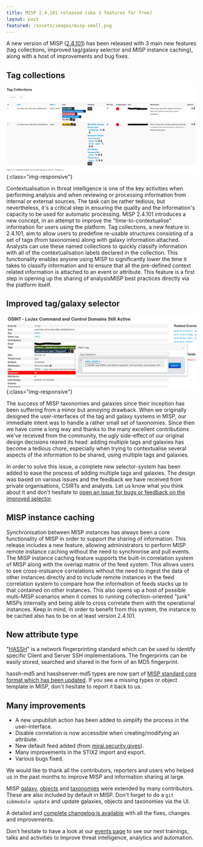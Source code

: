 ```yaml
---
title: MISP 2.4.101 released (aka 3 features for free)
layout: post
featured: /assets/images/misp-small.png
---
```


A new version of MISP ([2.4.101](https://github.com/MISP/MISP/tree/v2.4.101)) has been released with 3 main new features (tag collections, improved tag/galaxy selector and MISP instance caching), along with a host of improvements and bug fixes.

## Tag collections

![](/assets/images/misp/blog/tag-collection-creation.png){:class="img-responsive"}

Contextualisation in threat intelligence is one of the key activities when performing analysis and when reviewing or processing information from internal or external sources. The task can be rather tedious, but nevertheless, it's a critical step in ensuring the quality and the information's capacity to be used for automatic processing. MISP 2.4.101 introduces a new concept, in an attempt to improve the "time-to-contextualise" information for users using the platform. Tag collections, a new feature in 2.4.101, aim to allow users to predefine re-usable structures consisting of a set of tags (from taxonomies) along with galaxy information attached. Analysts can use these named collections to quickly classify information with all of the contextualisation labels declared in the collection. This functionality enables anyone using MISP to significantly lower the time it takes to classify information and to ensure that all the pre-defined context related information is attached to an event or attribute. This feature is a first step in opening up the sharing of analysisMISP best practices directly via the platform itself.

## Improved tag/galaxy selector

![](/assets/images/misp/blog/tag-collection.png){:class="img-responsive"}

The success of MISP taxonomies and galaxies since their inception has been suffering from a minor but annoying drawback. When we originally designed the user-interfaces of the tag and galaxy systems in MISP, our immediate intent was to handle a rather small set of taxonomies. Since then we have come a long way and thanks to the many excellent contributions we've received from the community, the ugly side-effect of our original design decisions reared its head: adding multiple tags and galaxies has become a tedious chore, especially when trying to contextualise several aspects of the information to be shared, using multiple tags and galaxies.

In order to solve this issue, a complete new selector-system has been added to ease the process of adding multiple tags and galaxies. The design was based on various issues and the feedback we have received from private organisations, CSIRTs and analysts. Let us know what you think about it and don't hesitate to [open an issue for bugs or feedback on the improved selector](https://github.com/MISP/MISP/issues).

## MISP instance caching

Synchronisation between MISP instances has always been a core functionality of MISP in order to support the sharing of information. This release includes a new feature, allowing administrators to perform MISP remote instance caching without the need to synchronise and pull events. The MISP instance caching feature supports the built-in correlation system of MISP along with the overlap matrix of the feed system. This allows users to see cross-instsance correlations without the need to ingest the data of other instances directly and to include remote instances in the feed correlation system to compare how the information of feeds stacks up to that contained on other instances. This also opens up a host of possible multi-MISP scenarios when it comes to running collection-oriented "junk" MISPs internally and being able to cross correlate them with the operational instances. Keep in mind, in order to benefit from this system, the instance to be cached also has to be on at least version 2.4.101.

## New attribute type

"[HASSH](https://github.com/salesforce/hassh)" is a network fingerprinting standard which can be used to identify specific Client and Server SSH implementations.  The fingerprints can be easily stored, searched and shared in the form of an MD5 fingerprint.

hassh-md5 and hasshserver-md5 types are now part of [MISP standard core format which has been updated](https://tools.ietf.org/html/draft-dulaunoy-misp-core-format-06). If you see a missing types or object template in MISP, don't hesitate to report it back to us.

## Many improvements

- A new unpublish action has been added to simplify the process in the user-interface.
- Disable correlation is now accessible when creating/modifying an attribute.
- New default feed added (from [mirai.security.gives](https://mirai.security.gives)).
- Many improvements in the STIX2 import and export.
- Various bugs fixed.

We would like to thank all the contributors, reporters and users who helped us in the past months to improve MISP and information sharing at large.

MISP [galaxy](/galaxy.pdf), [objects](/objects.pdf) and [taxonomies](/taxonomies.pdf) were extended by many contributors. These are also included by default in MISP. Don't forget to do a `git submodule update` and update galaxies, objects and taxonomies via the UI.

A detailed and [complete changelog is available](http://www.misp-project.org/Changelog.txt) with all the fixes, changes and improvements.

Don't hesitate to have a look at our [events page](http://www.misp-project.org/events/) to see our next trainings, talks and activities to improve threat intelligence, analytics and automation.


